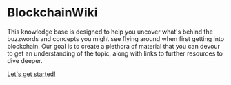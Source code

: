 # BlockchainWiki

This knowledge base is designed to help you uncover what's behind the buzzwords and concepts you might see flying around when first getting into blockchain. Our goal is to create a plethora of material that you can devour to get an understanding of the topic, along with links to further resources to dive deeper.

[Let's get started!](https://apggroeifabriek.github.io/BlockchainWiki/#/)
